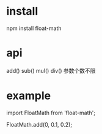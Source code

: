 # install
npm install float-math

# api
add()
sub()
mul()
div()
参数个数不限
# example
import FloatMath from 'float-math';

FloatMath.add(0, 0.1, 0.2);
